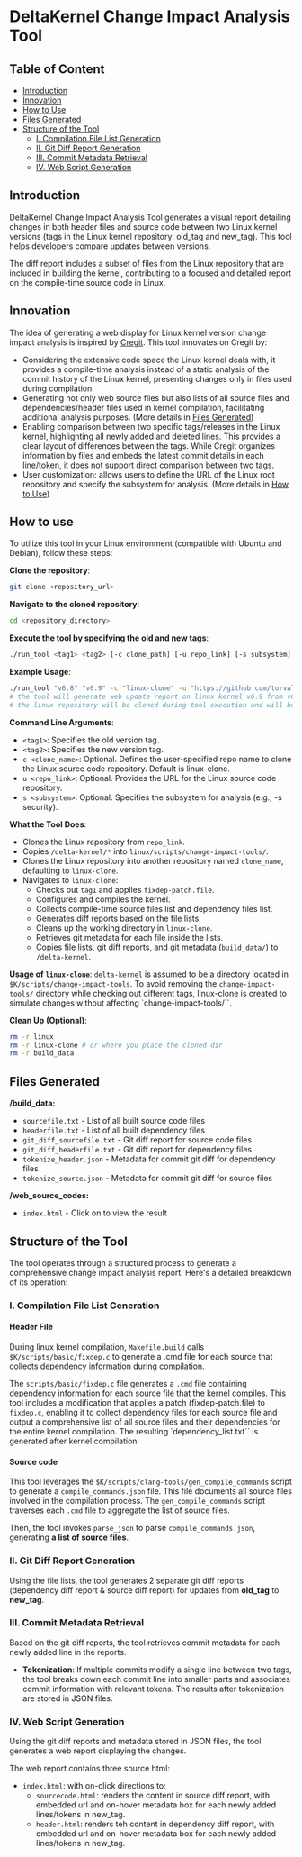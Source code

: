 # DeltaKernel Change Impact Analysis Tool

## Table of Content

- [Introduction](#introduction)
- [Innovation](#innovation)
- [How to Use](#how-to-use)
- [Files Generated](#files-generated)
- [Structure of the Tool](#structure-of-the-tool)
  - [I. Compilation File List Generation](#i-compilation-file-list-generation)
  - [II. Git Diff Report Generation](#ii-git-diff-report-generation)
  - [III. Commit Metadata Retrieval](#iii-commit-metadata-retrieval)
  - [IV. Web Script Generation](#iv-web-script-generation)

## Introduction

DeltaKernel Change Impact Analysis Tool generates a visual report detailing changes in both header files and source code between two Linux kernel versions (tags in the Linux kernel repository: old_tag and new_tag). This tool helps developers compare updates between versions.

The diff report includes a subset of files from the Linux repository that are included in building the kernel, contributing to a focused and detailed report on the compile-time source code in Linux.

## Innovation

The idea of generating a web display for Linux kernel version change impact analysis is inspired by [Cregit](https://github.com/cregit/cregit). This tool innovates on Cregit by:

- Considering the extensive code space the Linux kernel deals with, it provides a compile-time analysis instead of a static analysis of the commit history of the Linux kernel, presenting changes only in files used during compilation.
- Generating not only web source files but also lists of all source files and dependencies/header files used in kernel compilation, facilitating additional analysis purposes. (More details in [Files Generated](#files-generated))
- Enabling comparison between two specific tags/releases in the Linux kernel, highlighting all newly added and deleted lines. This provides a clear layout of differences between the tags. While Cregit organizes information by files and embeds the latest commit details in each line/token, it does not support direct comparison between two tags.
- User customization: allows users to define the URL of the Linux root repository and specify the subsystem for analysis. (More details in [How to Use](#how-to-use))

## How to use

To utilize this tool in your Linux environment (compatible with Ubuntu and Debian), follow these steps:

**Clone the repository**:

```bash
git clone <repository_url>
```

**Navigate to the cloned repository**:

```bash
cd <repository_directory>
```

**Execute the tool by specifying the old and new tags**:

```bash
./run_tool <tag1> <tag2> [-c clone_path] [-u repo_link] [-s subsystem]
```

**Example Usage**:

```bash
./run_tool "v6.8" "v6.9" -c "linux-clone" -u "https://github.com/torvalds/linux" -s "security"
# the tool will generate web update report on linux kernel v6.9 from v6.8 for security subsystem. 
# the linux repository will be cloned during tool execution and will be cloned into a folder named linux-clone. 
```

**Command Line Arguments**:
- `<tag1>`: Specifies the old version tag.
- `<tag2>`: Specifies the new version tag.
- `c <clone_name>`: Optional. Defines the user-specified repo name to clone the Linux source code repository. Default is linux-clone.
- `u <repo_link>`: Optional. Provides the URL for the Linux source code repository.
- `s <subsystem>`: Optional. Specifies the subsystem for analysis (e.g., -s security).

**What the Tool Does**:
- Clones the Linux repository from `repo_link`.
- Copies `/delta-kernel/*` into `linux/scripts/change-impact-tools/`.
- Clones the Linux repository into another repository named `clone_name`, defaulting to `linux-clone`.
- Navigates to `linux-clone`:
  - Checks out `tag1` and applies `fixdep-patch.file`.
  - Configures and compiles the kernel.
  - Collects compile-time source files list and dependency files list.
  - Generates diff reports based on the file lists.
  - Cleans up the working directory in `linux-clone`.
  - Retrieves git metadata for each file inside the lists.
  - Copies file lists, git diff reports, and git metadata (`build_data/`) to `/delta-kernel`.

**Usage of `linux-clone`**:
`delta-kernel` is assumed to be a directory located in `$K/scripts/change-impact-tools`. To avoid removing the `change-impact-tools/` directory while checking out different tags, linux-clone is created to simulate changes without affecting `change-impact-tools/``.

**Clean Up (Optional)**:

```bash
rm -r linux
rm -r linux-clone # or where you place the cloned dir
rm -r build_data
```

## Files Generated

**/build_data:**

- `sourcefile.txt` - List of all built source code files
- `headerfile.txt` - List of all built dependency files
- `git_diff_sourcefile.txt` - Git diff report for source code files
- `git_diff_headerfile.txt` - Git diff report for dependency files
- `tokenize_header.json` - Metadata for commit git diff for dependency files
- `tokenize_source.json` - Metadata for commit git diff for source files

**/web_source_codes:**

- `index.html` - Click on to view the result

## Structure of the Tool

The tool operates through a structured process to generate a comprehensive change impact analysis report. Here's a detailed breakdown of its operation:

### I. Compilation File List Generation

#### Header File

During linux kernel compilation, `Makefile.build` calls `$K/scripts/basic/fixdep.c` to generate a .cmd file for each source that collects dependency information during compilation.

The `scripts/basic/fixdep.c` file generates a `.cmd` file containing dependency information for each source file that the kernel compiles. This tool includes a modification that applies a patch (fixdep-patch.file) to `fixdep.c`, enabling it to collect dependency files for each source file and output a comprehensive list of all source files and their dependencies for the entire kernel compilation. The resulting `dependency_list.txt`` is generated after kernel compilation.

#### Source code

This tool leverages the `$K/scripts/clang-tools/gen_compile_commands` script to generate a `compile_commands.json` file. This file documents all source files involved in the compilation process. The `gen_compile_commands` script traverses each `.cmd` file to aggregate the list of source files.

Then, the tool invokes `parse_json` to parse `compile_commands.json`, generating **a list of source files**.

### II. Git Diff Report Generation

Using the file lists, the tool generates 2 separate git diff reports (dependency diff report & source diff report) for updates from **old_tag** to **new_tag**.

### III. Commit Metadata Retrieval

Based on the git diff reports, the tool retrieves commit metadata for each newly added line in the reports.

- **Tokenization**: If multiple commits modify a single line between two tags, the tool breaks down each commit line into smaller parts and associates commit information with relevant tokens. The results after tokenization are stored in JSON files.

### IV. Web Script Generation

Using the git diff reports and metadata stored in JSON files, the tool generates a web report displaying the changes.

The web report contains three source html:

- `index.html`: with on-click directions to:
  - `sourcecode.html`: renders the content in source diff report, with embedded url and on-hover metadata box for each newly added lines/tokens in new_tag.
  - `header.html`: renders teh content in dependency diff report, with embedded url and on-hover metadata box for each newly added lines/tokens in new_tag.
